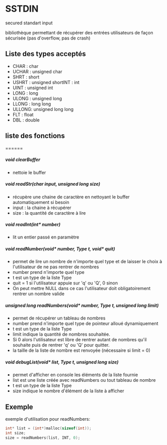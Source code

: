 SSTDIN
======

secured standart input


bibliothèque permettant de récupérer des entrées utilisateurs de façon sécurisée (pas d'overflow, pas de crash)

## Liste des types acceptés

*  CHAR  : char
*  UCHAR : unsigned char
*  SHRT  : short
*  USHRT : unsigned shortINT   : int
*  UINT  : unsigned int
*  LONG  : long
*  ULONG : unsigned long
*  LLONG : long long
*  ULLONG: unsigned long long
*  FLT   : float
*  DBL   : double

## liste des fonctions
======

##### void clearBuffer
*  nettoie le buffer


##### void readStr(char input, unsigned long size)
*  récupère une chaine de caractère en nettoyant le buffer automatiquement si besoin
*  input : la chaine à récupérer
*  size : la quantité de caractère à lire


##### void readInt(int* number) 
*  lit un entier passé en paramètre


##### void readNumber(void* number, Type t, void* quit) 
*  permet de lire un nombre de n'importe quel type et de laisser le choix à l'utilisateur de ne pas rentrer de nombres
*  number prend n'importe quel type
*  t est un type de la liste Type
*  quit = 1 si l'utilisateur appuie sur 'q' ou 'Q', 0 sinon
*  On peut mettre NULL dans ce cas l'utilisateur doit obligatoirement rentrer un nombre valide

##### unsigned long readNumbers(void* number, Type t, unsigned long limit)
*  permet de récupérer un tableau de nombres 
*  number prend n'importe quel type de pointeur alloué dynamiquement
*  t est un type de la liste Type
*  limit indique la quantité de nombres souhaitée. 
*  Si 0 alors l'utilisateur est libre de rentrer autant de nombres qu'il souhaite puis de rentrer 'q' ou 'Q' pour quitter.
*  la taille de la liste de nombre est renvoyée (nécessaire si limit = 0)


##### void debugList(void* list, Type t, unsigned long size)
*  permet d'afficher en console les éléments de la liste fournie
*  list est une liste créée avec readNumbers ou tout tableau  de nombre
*  t est un type de la liste Type
*  size indique le nombre d'élément de la liste à afficher


## Exemple

exemple d'utilisation pour readNumbers:
```C
int* list = (int*)malloc(sizeof(int));
int size;
size = readNumbers(list, INT, 0);
```
